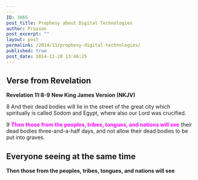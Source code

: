 ```yaml
---
---
ID: 3065
post_title: Prophesy about Digital Technologies
author: Praison
post_excerpt: ""
layout: post
permalink: /2014/11/prophesy-digital-technologies/
published: true
post_date: 2014-11-20 13:46:25
---
```

<h2>Verse from Revelation</h2>
<strong>Revelation 11:8-9</strong>
<strong> New King James Version (NKJV)</strong>

8 And their dead bodies will lie in the street of the great city which spiritually is called Sodom and Egypt, where also our Lord was crucified.

9 <span style="color: #ff00ff;"><strong>Then those from the peoples, tribes, tongues, and nations will see</strong></span> their dead bodies three-and-a-half days, and not allow their dead bodies to be put into graves.
<h2>Everyone seeing at the same time</h2>
<strong>Then those from the peoples, tribes, tongues, and nations will see</strong>